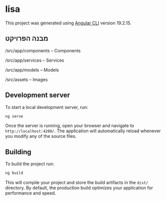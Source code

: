 # Iisa

This project was generated using [Angular CLI](https://github.com/angular/angular-cli) version 19.2.15.

## מבנה הפרויקט

/src/app/components – Components

/src/app/services – Services

/src/app/models – Models

/src/assets – Images

## Development server

To start a local development server, run:

```bash
ng serve
```

Once the server is running, open your browser and navigate to `http://localhost:4200/`. The application will automatically reload whenever you modify any of the source files.


## Building

To build the project run:

```bash
ng build
```

This will compile your project and store the build artifacts in the `dist/` directory. By default, the production build optimizes your application for performance and speed.